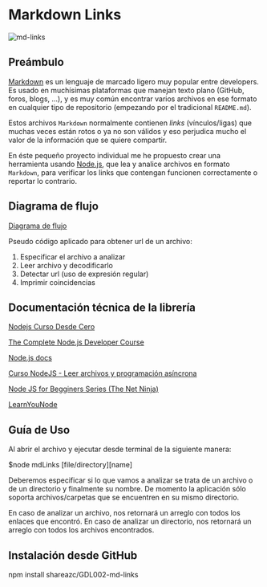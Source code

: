 # Markdown Links

![md-links](https://user-images.githubusercontent.com/110297/42118443-b7a5f1f0-7bc8-11e8-96ad-9cc5593715a6.jpg)

## Preámbulo

[Markdown](https://es.wikipedia.org/wiki/Markdown) es un lenguaje de marcado
ligero muy popular entre developers. Es usado en muchísimas plataformas que
manejan texto plano (GitHub, foros, blogs, ...), y es muy común
encontrar varios archivos en ese formato en cualquier tipo de repositorio
(empezando por el tradicional `README.md`).

Estos archivos `Markdown` normalmente contienen _links_ (vínculos/ligas) que
muchas veces están rotos o ya no son válidos y eso perjudica mucho el valor de
la información que se quiere compartir.

En éste pequeño proyecto individual me he propuesto crear una herramienta usando [Node.js](https://nodejs.org/), que lea y analice archivos en formato `Markdown`, para verificar los links que contengan funcionen correctamente o reportar lo contrario.

## Diagrama de flujo

[Diagrama de flujo](https://www.lucidchart.com/invitations/accept/29acda24-696b-4f9f-9ace-617b4fbefe21)

Pseudo código aplicado para obtener url de un archivo:

1. Especificar el archivo a analizar
2. Leer archivo y decodificarlo
3. Detectar url (uso de expresión regular)
4. Imprimir coincidencias

## Documentación técnica de la librería

[Nodejs Curso Desde Cero](https://www.youtube.com/watch?v=BhvLIzVL8_o&t=2181s)

[The Complete Node.js Developer Course](https://www.udemy.com/the-complete-nodejs-developer-course-2/)

[Node.js docs](https://nodejs.org/dist/latest-v12.x/docs/api/)

[Curso NodeJS - Leer archivos y programación asíncrona](https://www.youtube.com/watch?v=Q3stHsWowNg&t=424s)

[Node JS for Begginers Series (The Net Ninja)](https://www.youtube.com/playlist?list=PL4cUxeGkcC9gcy9lrvMJ75z9maRw4byYp)

[LearnYouNode](https://nodeschool.io/)

## Guía de Uso

Al abrir el archivo y ejecutar desde terminal de la siguiente manera:

\$node mdLinks [file/directory][name]

Deberemos especificar si lo que vamos a analizar se trata de un archivo o de un directorio y finalmente su nombre. De momento la aplicación sólo soporta archivos/carpetas que se encuentren en su mismo directorio.

En caso de analizar un archivo, nos retornará un arreglo con todos los enlaces que encontró.
En caso de analizar un directorio, nos retornará un arreglo con todos los archivos encontrados.

## Instalación desde GitHub

npm install shareazc/GDL002-md-links





